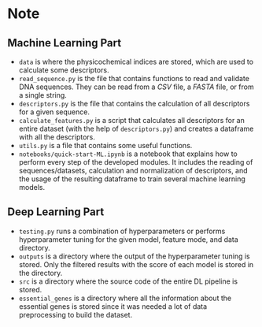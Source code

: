 # Note

## Machine Learning Part

* `data` is where the physicochemical indices are stored, which are used to calculate some descriptors.
* `read_sequence.py` is the file that contains functions to read and validate DNA sequences. They can be read from a *CSV* file, a *FASTA* file, or from a single string.
* `descriptors.py` is the file that contains the calculation of all descriptors for a given sequence.
* `calculate_features.py` is a script that calculates all descriptors for an entire dataset (with the help of `descriptors.py`) and creates a dataframe with all the descriptors.
* `utils.py` is a file that contains some useful functions.
* `notebooks/quick-start-ML.ipynb` is a notebook that explains how to perform every step of the developed modules. It includes the reading of sequences/datasets, calculation and normalization of descriptors, and the usage of the resulting dataframe to train several machine learning models.

## Deep Learning Part

* `testing.py` runs a combination of hyperparameters or performs hyperparameter tuning for the given model, feature mode, and data directory.
* `outputs` is a directory where the output of the hyperparameter tuning is stored. Only the filtered results with the score of each model is stored in the directory.
* `src` is a directory where the source code of the entire DL pipeline is stored.
* `essential_genes` is a directory where all the information about the essential genes is stored since it was needed a lot of data preprocessing to build the dataset.
